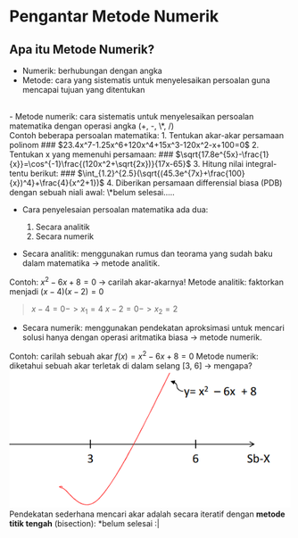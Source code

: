 # Pengantar Metode Numerik

## Apa itu Metode Numerik?
- Numerik: berhubungan dengan angka
- Metode: cara yang sistematis untuk menyelesaikan persoalan guna mencapai tujuan yang ditentukan
<br>
- Metode numerik: cara sistematis untuk menyelesaikan persoalan matematika dengan operasi angka (+, -, \*, /)
<br>
Contoh beberapa persoalan matematika:
1. Tentukan akar-akar persamaan polinom
	### $23.4x^7-1.25x^6+120x^4+15x^3-120x^2-x+100=0$
2. Tentukan x yang memenuhi persamaan:
	### $\sqrt{17.8e^{5x}-\frac{1}{x}}=\cos^{-1}\frac{(120x^2+\sqrt{2x})}{17x-65}$
3. Hitung nilai integral-tentu berikut:
	### $\int_{1.2}^{2.5}(\sqrt{(45.3e^{7x}+\frac{100}{x})^4}+\frac{4}{x^2+1})$
4. Diberikan persamaan differensial biasa (PDB) dengan sebuah niali awal:
\*belum selesai.....

- Cara penyelesaian persoalan matematika ada dua:
	1. Secara analitik
	2. Secara numerik

- Secara analitik: menggunakan rumus dan teorama yang sudah baku dalam matematika -> metode analitik.

Contoh: $x^2-6x+8=0$ -> carilah akar-akarnya!
Metode analitik: faktorkan menjadi $(x-4)(x-2)=0$
> $x-4=0 -> x_1 = 4$
> $x-2=0 -> x_2 = 2$

- Secara numerik: menggunakan pendekatan aproksimasi untuk mencari solusi hanya dengan operasi aritmatika biasa -> metode numerik.

Contoh: carilah sebuah akar $f(x)=x^2-6x+8=0$
Metode numerik: diketahui sebuah akar terletak di dalam selang [3, 6] -> mengapa?
![gambar1.1](/assets/img/metode-numerik/gambar1.1.png)
Pendekatan sederhana mencari akar adalah secara iteratif dengan **metode titik tengah** (bisection):
\*belum selesai :|
